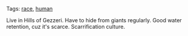Tags: [race](Races), [human](Humans)

Live in Hills of Gezzeri. Have to hide from giants regularly. Good water retention, cuz it's scarce. Scarrification culture. 